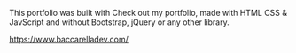 This portfolio was built with Check out my portfolio, made with HTML CSS & JavScript and without Bootstrap, jQuery or any other library.

https://www.baccarelladev.com/
